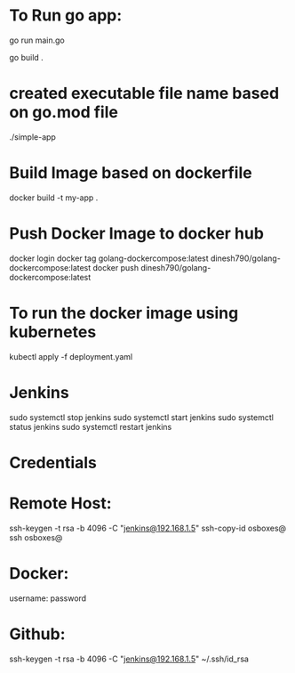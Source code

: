 # To Run go app:

go run main.go

go build .

# created executable file name based on go.mod file 
./simple-app

# Build Image based on dockerfile

docker build -t my-app .

# Push Docker Image to docker hub

docker login
docker tag golang-dockercompose:latest dinesh790/golang-dockercompose:latest
docker push dinesh790/golang-dockercompose:latest


# To run the docker image using kubernetes

kubectl apply -f deployment.yaml 

# Jenkins

sudo systemctl stop jenkins
sudo systemctl start jenkins
sudo systemctl status jenkins
sudo systemctl restart jenkins

# Credentials 

# Remote Host:
ssh-keygen -t rsa -b 4096 -C "jenkins@192.168.1.5"
ssh-copy-id osboxes@<IP>
ssh osboxes@<IP>

# Docker:
username:
password

# Github:
ssh-keygen -t rsa -b 4096 -C "jenkins@192.168.1.5"
~/.ssh/id_rsa


